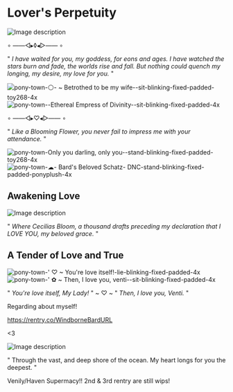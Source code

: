 # Lover's Perpetuity

![Image description](https://i.pinimg.com/originals/c8/ba/c5/c8bac54c9a235302eb084c6671b69770.gif)

∘ ——◅▸◊◂▻—— ∘

" *I have waited for you, my goddess, for eons and ages.*
*I have watched the stars burn and fade, the worlds rise and fall.*
*But nothing could quench my longing, my desire, my love for you.* " 

![pony-town-⚪- ~ Betrothed to be my wife--sit-blinking-fixed-padded-toy268-4x](https://github.com/UndyingDevotion/UndyingDevotion/assets/153145826/06d6b907-0b93-4d0d-a243-45162c6b3ea1) ![pony-town--Ethereal Empress of Divinity--sit-blinking-fixed-padded-4x](https://github.com/UndyingDevotion/UndyingDevotion/assets/153145826/43d8397c-31dc-453f-965b-2acd05220ad0)

∘ ——◅▸♡◂▻—— ∘

" *Like a Blooming Flower, you never fail to impress me with your attendance.* "

![pony-town-Only you darling, only you--stand-blinking-fixed-padded-toy268-4x](https://github.com/UndyingDevotion/UndyingDevotion/assets/153145826/b0a2b07c-2c9c-453b-acfa-8f5059ed0622) ![pony-town-☁- Bard's Beloved Schatz- DNC-stand-blinking-fixed-padded-ponyplush-4x](https://github.com/UndyingDevotion/UndyingDevotion/assets/153145826/39886ef4-2e7b-4162-994b-457a8fd1c5c6)

## Awakening Love

![Image description](https://c10.patreonusercontent.com/4/patreon-media/p/post/93612181/d24ea7bfbc1c4a5ea3298420fc1117ca/eyJ3Ijo2MjB9/1.png?token-time=1712707200&token-hash=1e7lObz_m3z_upxIdALQq0kvlp78hV1BLq4Sh1znMME%3D)

" *Where Cecilias Bloom, a thousand drafts preceding my declaration that I LOVE YOU, my beloved grace.* "


## A Tender of Love and True

![pony-town-' ♡ ~ You're love itself!-lie-blinking-fixed-padded-4x](https://github.com/UndyingDevotion/UndyingDevotion/assets/153145826/b679d299-0968-481a-9b13-54e262cfafe3) ![pony-town-' ✿ ~ Then, I love you, venti--sit-blinking-fixed-padded-4x](https://github.com/UndyingDevotion/UndyingDevotion/assets/153145826/521b2c11-4f2f-4a2c-9021-9aaff2e9b46b)

" *You're love itself, My Lady!* " ~ ♡ ~ " *Then, I love you, Venti.* "

Regarding about myself!

https://rentry.co/WindborneBardURL

<3



![Image description](https://media.discordapp.net/attachments/1142429037038407743/1223104902805454858/Untitled511_2.png?ex=6618a435&is=66062f35&hm=e9c58fb3b890cec3096c0ca4be6a7d935c1c53233483d8c258efa7a749ae46fe&=&format=webp&quality=lossless&width=420&height=420)

" Through the vast, and deep shore of the ocean. My heart longs for you the deepest. "

Venily/Haven Supermacy!!
2nd & 3rd rentry are still wips!

